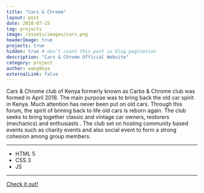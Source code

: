 ```yaml
---
title: "Cars & Chrome"
layout: post
date: 2018-07-15
tag: projects
image: /assets/images/cars.png
headerImage: true
projects: true
hidden: true # don't count this post in blog pagination
description: "Cars & Chrome Official Website"
category: project
author: wang0nya
externalLink: false
---
```


Cars & Chrome club of Kenya formerly known as Carbs & Chrome club was formed in April 2018. The main purpose was to bring back the old car spirit in Kenya. Much attention has never been put on old cars. Through this forum, the spirit of brining back to life old cars is reborn again. The club seeks to bring together classic and vintage car owners, restorers (mechanics) and enthusiasts . The club set on hosting community based events such as charity events and also social event to form a strong cohesion among group members.

---

- HTML 5
- CSS 3
- JS

---

<a href="https://wang0nya.github.io/cars-n-chrome/" target="_blank">Check it out!</a>


